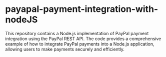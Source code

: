 # payapal-payment-integration-with-nodeJS
This repository contains a Node.js implementation of PayPal payment integration using the PayPal REST API. The code provides a comprehensive example of how to integrate PayPal payments into a Node.js application, allowing users to make payments securely and efficiently.
